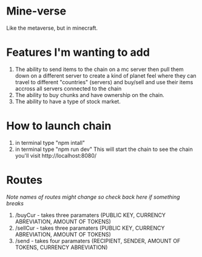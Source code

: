 # Mine-verse
Like the metaverse, but in minecraft.

# Features I'm wanting to add
1) The ability to send items to the chain on a mc server then pull them down on a different server to create a kind of planet feel where they can travel to different "countries" (servers) and buy/sell and use their items accross all servers connected to the chain
2) The ability to buy chunks and have ownership on the chain.
3) The ability to have a type of stock market.

# How to launch chain
1) in terminal type "npm intall"
2) in terminal type "npm run dev"
This will start the chain to see the chain you'll visit http://localhost:8080/

# Routes
*Note names of routes might change so check back here if something breaks*
1) /buyCur - takes three paramaters (PUBLIC KEY, CURRENCY ABREVIATION, AMOUNT OF TOKENS)
2) /sellCur - takes three paramaters (PUBLIC KEY, CURRENCY ABREVIATION, AMOUNT OF TOKENS)
3) /send - takes four paramaters (RECIPIENT, SENDER, AMOUNT OF TOKENS, CURRENCY ABREVIATION)

